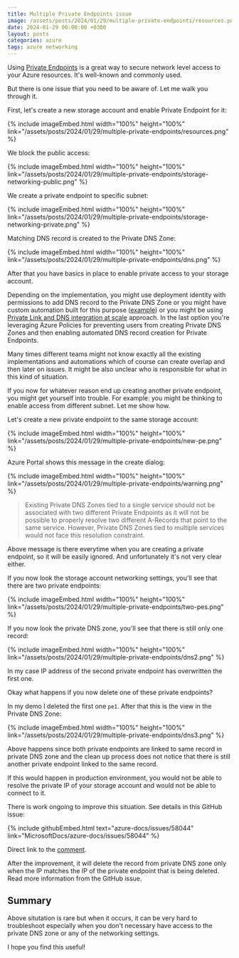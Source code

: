```yaml
---
title: Multiple Private Endpoints issue
image: /assets/posts/2024/01/29/multiple-private-endpoints/resources.png
date: 2024-01-29 06:00:00 +0300
layout: posts
categories: azure
tags: azure networking
---
```

Using [Private Endpoints](https://learn.microsoft.com/en-us/azure/private-link/private-endpoint-overview)
is a great way to secure network level access to your Azure resources.
It's well-known and commonly used.

But there is one issue that you need to be aware of.
Let me walk you through it.

First, let's create a new storage account and enable Private Endpoint for it:

{% include imageEmbed.html width="100%" height="100%" link="/assets/posts/2024/01/29/multiple-private-endpoints/resources.png" %}

We block the public access:

{% include imageEmbed.html width="100%" height="100%" link="/assets/posts/2024/01/29/multiple-private-endpoints/storage-networking-public.png" %}

We create a private endpoint to specific subnet:

{% include imageEmbed.html width="100%" height="100%" link="/assets/posts/2024/01/29/multiple-private-endpoints/storage-networking-private.png" %}

Matching DNS record is created to the Private DNS Zone:

{% include imageEmbed.html width="100%" height="100%" link="/assets/posts/2024/01/29/multiple-private-endpoints/dns.png" %}

After that you have basics in place to enable private access to your storage account.

Depending on the implementation, you might use deployment identity with permissions to
add DNS record to the Private DNS Zone
or you might have custom automation built for this purpose ([example](https://github.com/MicrosoftDocs/azure-docs/issues/58044#issuecomment-1824286880))
or you might be using
[Private Link and DNS integration at scale](https://learn.microsoft.com/en-us/azure/cloud-adoption-framework/ready/azure-best-practices/private-link-and-dns-integration-at-scale) approach.
In the last option you're leveraging Azure Policies for preventing users from creating
Private DNS Zones and then enabling automated DNS record creation for Private Endpoints.

Many times different teams might not know exactly all the existing implementations 
and automations which of course can create overlap and then later on issues.
It might be also unclear who is responsible for what in this kind of situation.

If you now for whatever reason end up creating another private endpoint,
you might get yourself into trouble.
For example: you might be thinking to enable access from different subnet.
Let me show how.

Let's create a new private endpoint to the same storage account:

{% include imageEmbed.html width="100%" height="100%" link="/assets/posts/2024/01/29/multiple-private-endpoints/new-pe.png" %}

Azure Portal shows this message in the create dialog:
  
{% include imageEmbed.html width="100%" height="100%" link="/assets/posts/2024/01/29/multiple-private-endpoints/warning.png" %}

> Existing Private DNS Zones tied to a single service should not be
> associated with two different Private Endpoints as it will not
> be possible to properly resolve two different A-Records that point to the same service.
> However, Private DNS Zones tied to multiple services would not face this resolution constraint.

Above message is there everytime when you are creating a private endpoint,
so it will be easily ignored. And unfortunately it's not very clear either.

If you now look the storage account networking settings, you'll see that there are two private endpoints:

{% include imageEmbed.html width="100%" height="100%" link="/assets/posts/2024/01/29/multiple-private-endpoints/two-pes.png" %}

If you now look the private DNS zone, you'll see that there is still only one record:

{% include imageEmbed.html width="100%" height="100%" link="/assets/posts/2024/01/29/multiple-private-endpoints/dns2.png" %}

In my case IP address of the second private endpoint has overwritten the first one.

Okay what happens if you now delete one of these private endpoints?

In my demo I deleted the first one `pe1`. After that this is the view in the Private DNS Zone:

{% include imageEmbed.html width="100%" height="100%" link="/assets/posts/2024/01/29/multiple-private-endpoints/dns3.png" %}

Above happens since both private endpoints are linked to same record in private DNS zone
and the clean up process does not notice that there is still another private endpoint linked to
the same record.

If this would happen in production environment, you would not be able to resolve the private IP of
your storage account and would not be able to connect to it. 

There is work ongoing to improve this situation. See details in this GitHub issue:

{% include githubEmbed.html text="azure-docs/issues/58044" link="MicrosoftDocs/azure-docs/issues/58044" %}

Direct link to the [comment](https://github.com/MicrosoftDocs/azure-docs/issues/58044#issuecomment-1828460964).

After the improvement, it will delete the record from private DNS zone only when the IP matches
the IP of the private endpoint that is being deleted. Read more information from the GitHub issue.

## Summary

Above situtation is rare but when it occurs, it can be very hard to troubleshoot especially
when you don't necessary have access to the private DNS zone or any of the networking settings.

I hope you find this useful!
